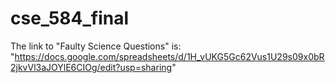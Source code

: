 # cse_584_final

The link to "Faulty Science Questions" is: "https://docs.google.com/spreadsheets/d/1H_vUKG5Gc62Vus1U29s09x0bR2jkvVl3aJOYlE6CIOg/edit?usp=sharing"
